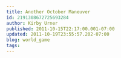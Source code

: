 ```yaml
---
title: Another October Maneuver
id: 2191308672725693284
author: Kirby Urner
published: 2011-10-15T22:17:00.001-07:00
updated: 2011-10-19T23:55:57.202-07:00
blog: world_game
tags: 
---
```


